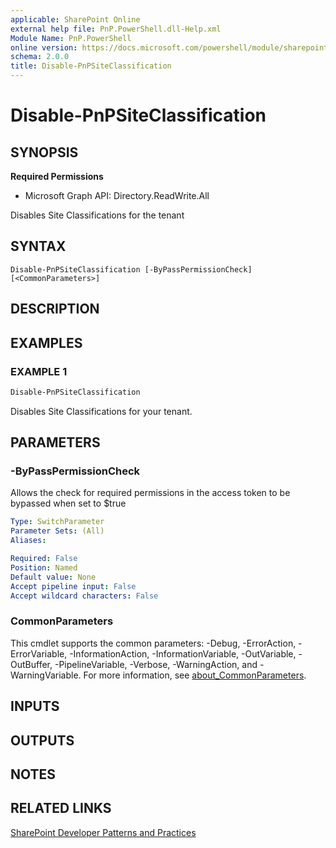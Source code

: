 ```yaml
---
applicable: SharePoint Online
external help file: PnP.PowerShell.dll-Help.xml
Module Name: PnP.PowerShell
online version: https://docs.microsoft.com/powershell/module/sharepoint-pnp/disable-pnpsiteclassification
schema: 2.0.0
title: Disable-PnPSiteClassification
---
```


# Disable-PnPSiteClassification

## SYNOPSIS

**Required Permissions**

  * Microsoft Graph API: Directory.ReadWrite.All

Disables Site Classifications for the tenant

## SYNTAX

```
Disable-PnPSiteClassification [-ByPassPermissionCheck] [<CommonParameters>]
```

## DESCRIPTION

## EXAMPLES

### EXAMPLE 1
```powershell
Disable-PnPSiteClassification
```

Disables Site Classifications for your tenant.

## PARAMETERS

### -ByPassPermissionCheck
Allows the check for required permissions in the access token to be bypassed when set to $true

```yaml
Type: SwitchParameter
Parameter Sets: (All)
Aliases:

Required: False
Position: Named
Default value: None
Accept pipeline input: False
Accept wildcard characters: False
```

### CommonParameters
This cmdlet supports the common parameters: -Debug, -ErrorAction, -ErrorVariable, -InformationAction, -InformationVariable, -OutVariable, -OutBuffer, -PipelineVariable, -Verbose, -WarningAction, and -WarningVariable. For more information, see [about_CommonParameters](http://go.microsoft.com/fwlink/?LinkID=113216).

## INPUTS

## OUTPUTS

## NOTES

## RELATED LINKS

[SharePoint Developer Patterns and Practices](https://aka.ms/sppnp)
